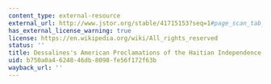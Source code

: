 ```yaml
---
content_type: external-resource
external_url: http://www.jstor.org/stable/41715153?seq=1#page_scan_tab_contents
has_external_license_warning: true
license: https://en.wikipedia.org/wiki/All_rights_reserved
status: ''
title: Dessalines's American Proclamations of the Haitian Independence
uid: b750a0a4-6248-46db-8098-fe56f172f63b
wayback_url: ''
---
```

